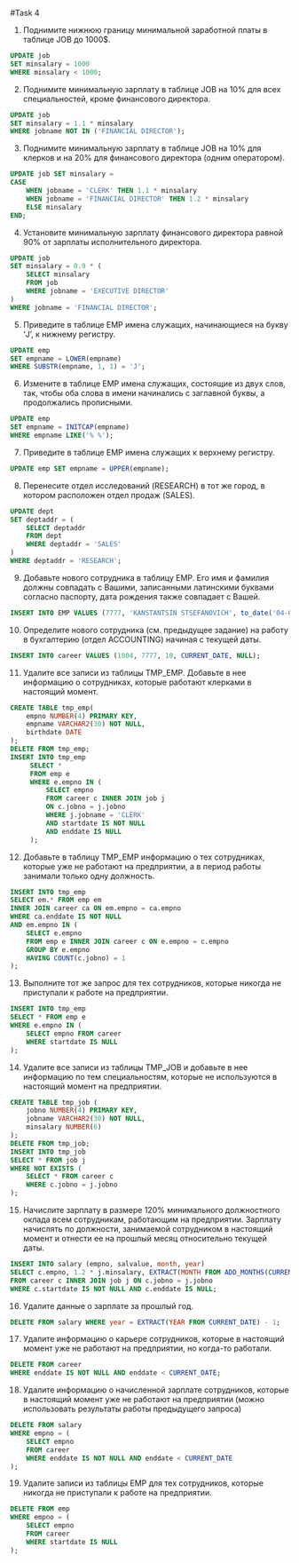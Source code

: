 #Task 4

1. Поднимите нижнюю границу минимальной заработной платы в таблице JOB до 1000$.

 ~~~sql
 UPDATE job
 SET minsalary = 1000
 WHERE minsalary < 1000;
 ~~~
 
2. Поднимите минимальную зарплату в таблице JOB на 10% для всех специальностей, кроме финансового директора.

 ~~~sql
 UPDATE job
 SET minsalary = 1.1 * minsalary
 WHERE jobname NOT IN ('FINANCIAL DIRECTOR');
 ~~~
 
3. Поднимите минимальную зарплату в таблице JOB на 10% для клерков и на 20% для финансового директора (одним оператором).

 ~~~sql
 UPDATE job SET minsalary =
 CASE
     WHEN jobname = 'CLERK' THEN 1.1 * minsalary
     WHEN jobname = 'FINANCIAL DIRECTOR' THEN 1.2 * minsalary
     ELSE minsalary
 END;
 ~~~
 
4. Установите минимальную зарплату финансового директора равной 90% от зарплаты исполнительного директора.

 ~~~sql
 UPDATE job
 SET minsalary = 0.9 * (
     SELECT minsalary 
     FROM job
     WHERE jobname = 'EXECUTIVE DIRECTOR'
 )
 WHERE jobname = 'FINANCIAL DIRECTOR';
 ~~~
 
5. Приведите в таблице EMP имена служащих, начинающиеся на букву ‘J’, к нижнему регистру.

 ~~~sql
 UPDATE emp
 SET empname = LOWER(empname)
 WHERE SUBSTR(empname, 1, 1) = 'J';
 ~~~
 
6. Измените в таблице EMP имена служащих, состоящие из двух слов, так, чтобы оба слова в имени начинались с заглавной буквы, а продолжались прописными. 

 ~~~sql
 UPDATE emp
 SET empname = INITCAP(empname)
 WHERE empname LIKE('% %');
 ~~~
 
7. Приведите в таблице EMP имена служащих к верхнему регистру.

 ~~~sql
 UPDATE emp SET empname = UPPER(empname);
 ~~~
 
8. Перенесите отдел исследований (RESEARCH) в тот же город, в котором расположен отдел продаж (SALES).

 ~~~sql
 UPDATE dept
 SET deptaddr = (
     SELECT deptaddr
     FROM dept
     WHERE deptaddr = 'SALES'
 )
 WHERE deptaddr = 'RESEARCH';
 ~~~
 
9. Добавьте нового сотрудника в таблицу EMP. Его имя и фамилия должны совпадать с Вашими, записанными латинскими буквами согласно паспорту, дата рождения также совпадает с Вашей.

 ~~~sql
 INSERT INTO EMP VALUES (7777, 'KANSTANTSIN STSEFANOVICH', to_date('04-07-1998','dd-mm-yyyy'));
 ~~~

10. Определите нового сотрудника (см. предыдущее задание) на работу в бухгалтерию (отдел ACCOUNTING) начиная с текущей даты.

 ~~~sql
 INSERT INTO career VALUES (1004, 7777, 10, CURRENT_DATE, NULL); 
 ~~~
 
11. Удалите все записи из таблицы TMP_EMP. Добавьте в нее информацию о сотрудниках, которые работают клерками в настоящий момент.

 ~~~sql
 CREATE TABLE tmp_emp(
     empno NUMBER(4) PRIMARY KEY,
     empname VARCHAR2(30) NOT NULL, 
     birthdate DATE
 );
 DELETE FROM tmp_emp;
 INSERT INTO tmp_emp
      SELECT *
      FROM emp e
      WHERE e.empno IN (
          SELECT empno
          FROM career c INNER JOIN job j
          ON c.jobno = j.jobno
          WHERE j.jobname = 'CLERK'
          AND startdate IS NOT NULL
          AND enddate IS NULL  
      );
 ~~~
 
12. Добавьте в таблицу TMP_EMP информацию о тех сотрудниках, которые уже не работают на предприятии, а в период работы занимали только одну должность.

 ~~~sql
 INSERT INTO tmp_emp
 SELECT em.* FROM emp em
 INNER JOIN career ca ON em.empno = ca.empno
 WHERE ca.enddate IS NOT NULL
 AND em.empno IN (
     SELECT e.empno
     FROM emp e INNER JOIN career c ON e.empno = c.empno
     GROUP BY e.empno
     HAVING COUNT(c.jobno) = 1
 );
 ~~~
 
13. Выполните тот же запрос для тех сотрудников, которые никогда не приступали к работе на предприятии.

 ~~~sql
 INSERT INTO tmp_emp
 SELECT * FROM emp e
 WHERE e.empno IN (
     SELECT empno FROM career
     WHERE startdate IS NULL
 );
 ~~~
 
14. Удалите все записи из таблицы TMP_JOB и добавьте в нее информацию по тем специальностям, которые не используются в настоящий момент на предприятии.

 ~~~sql
 CREATE TABLE tmp_job (
     jobno NUMBER(4) PRIMARY KEY,
     jobname VARCHAR2(30) NOT NULL,
     minsalary NUMBER(6)
 );
 DELETE FROM tmp_job;
 INSERT INTO tmp_job
 SELECT * FROM job j
 WHERE NOT EXISTS (
     SELECT * FROM career c
     WHERE c.jobno = j.jobno
 );
 ~~~
 
15. Начислите зарплату в размере 120% минимального должностного оклада всем сотрудникам, работающим на предприятии. Зарплату начислять по должности, занимаемой сотрудником в настоящий момент и отнести ее на прошлый месяц относительно текущей даты.

 ~~~sql
 INSERT INTO salary (empno, salvalue, month, year)
 SELECT c.empno, 1.2 * j.minsalary, EXTRACT(MONTH FROM ADD_MONTHS(CURRENT_DATE, -1)), EXTRACT(YEAR FROM ADD_MONTHS(CURRENT_DATE, -1)) - 7
 FROM career c INNER JOIN job j ON c.jobno = j.jobno
 WHERE c.startdate IS NOT NULL AND c.enddate IS NULL;
 ~~~
 
16. Удалите данные о зарплате за прошлый год.

 ~~~sql
 DELETE FROM salary WHERE year = EXTRACT(YEAR FROM CURRENT_DATE) - 1;
 ~~~
 
17. Удалите информацию о карьере сотрудников, которые в настоящий момент уже не работают на предприятии, но когда-то работали.

 ~~~sql
 DELETE FROM career
 WHERE enddate IS NOT NULL AND enddate < CURRENT_DATE;
 ~~~
 
18. Удалите информацию о начисленной зарплате сотрудников, которые в настоящий момент уже не работают на предприятии (можно использовать результаты работы предыдущего запроса)

 ~~~sql
 DELETE FROM salary
 WHERE empno = (
     SELECT empno
     FROM career
     WHERE enddate IS NOT NULL AND enddate < CURRENT_DATE
 );
 ~~~
 
19. Удалите записи из таблицы EMP для тех сотрудников, которые никогда не приступали к работе на предприятии.

 ~~~sql
 DELETE FROM emp
 WHERE empno = (
     SELECT empno
     FROM career
     WHERE startdate IS NULL
 );
 ~~~
